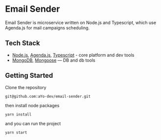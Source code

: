 # Email Sender

Email Sender is microservice written on Node.js and Typescript, which use Agenda.js for mail campaigns scheduling. 

## Tech Stack 

* [Node.js][node], [Agenda.js][agenda], [Typescript][typescript] - core platform and dev tools
* [MongoDB][mongodb], [Mongoose][mongoose] — DB and db tools

## Getting Started

Clone the repository

```
git@github.com:aYo-dev/email-sender.git
```

then install node packages

```
yarn install
```

and you can run the project 

```
yarn start
```

[typescript]: https://github.com/kriasoft/react-starter-kit
[node]: https://nodejs.org
[agenda]: https://github.com/agenda/agenda
[mongoose]: https://mongoosejs.com
[mongodb]: https://www.mongodb.com
